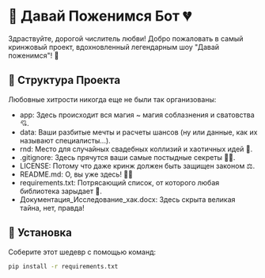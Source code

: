 # 💍 Давай Поженимся Бот 💔

Здраствуйте, дорогой числитель любви! Добро пожаловать в самый кринжовый проект, вдохновленный легендарным шоу "Давай поженимся"! 🎉

## 📁 Структура Проекта

Любовные хитрости никогда еще не были так организованы:

- арр: Здесь происходит вся магия ~ магия соблазнения и сватовства 💘.
- data: Ваши разбитые мечты и расчеты шансов (ну или данные, как их называют специалисты...).
- rnd: Место для случайных свадебных коллизий и хаотичных идей 🤯.
- .gitignore: Здесь прячутся ваши самые постыдные секреты 🚫🤫.
- LICENSE: Потому что даже кринж должен быть защищен законом ⚖️.
- README.md: О, вы уже здесь! 📝👀
- requirements.txt: Потрясающий список, от которого любая библиотека зарыдает 🤖.
- Документация_Исследование_хак.dосх: Здесь скрыта великая тайна, нет, правда! 

## 🤖 Установка

Соберите этот шедевр с помощью команд:

```bash
pip install -r requirements.txt
